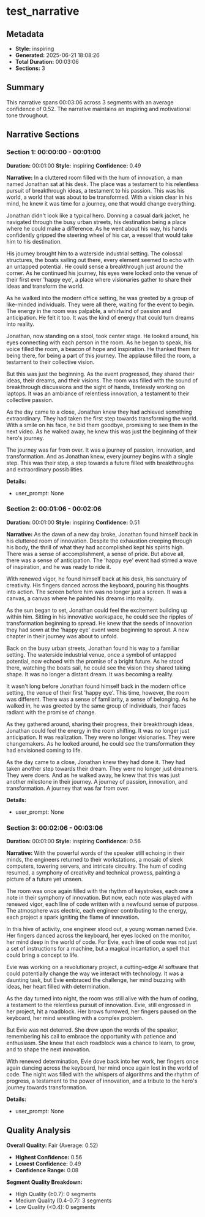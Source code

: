 # test_narrative

## Metadata
- **Style:** inspiring
- **Generated:** 2025-06-21 18:08:26
- **Total Duration:** 00:03:06
- **Sections:** 3

## Summary
This narrative spans 00:03:06 across 3 segments with an average confidence of 0.52. The narrative maintains an inspiring and motivational tone throughout.

## Narrative Sections

### Section 1: 00:00:00 - 00:01:00

**Duration:** 00:01:00
**Style:** inspiring
**Confidence:** 0.49

**Narrative:**
In a cluttered room filled with the hum of innovation, a man named Jonathan sat at his desk. The place was a testament to his relentless pursuit of breakthrough ideas, a testament to his passion. This was his world, a world that was about to be transformed. With a vision clear in his mind, he knew it was time for a journey, one that would change everything.

Jonathan didn't look like a typical hero. Donning a casual dark jacket, he navigated through the busy urban streets, his destination being a place where he could make a difference. As he went about his way, his hands confidently gripped the steering wheel of his car, a vessel that would take him to his destination.

His journey brought him to a waterside industrial setting. The colossal structures, the boats sailing out there, every element seemed to echo with an untapped potential. He could sense a breakthrough just around the corner. As he continued his journey, his eyes were locked onto the venue of their first ever 'happy eye', a place where visionaries gather to share their ideas and transform the world.

As he walked into the modern office setting, he was greeted by a group of like-minded individuals. They were all there, waiting for the event to begin. The energy in the room was palpable, a whirlwind of passion and anticipation. He felt it too. It was the kind of energy that could turn dreams into reality. 

Jonathan, now standing on a stool, took center stage. He looked around, his eyes connecting with each person in the room. As he began to speak, his voice filled the room, a beacon of hope and inspiration. He thanked them for being there, for being a part of this journey. The applause filled the room, a testament to their collective vision.

But this was just the beginning. As the event progressed, they shared their ideas, their dreams, and their visions. The room was filled with the sound of breakthrough discussions and the sight of hands, tirelessly working on laptops. It was an ambiance of relentless innovation, a testament to their collective passion.

As the day came to a close, Jonathan knew they had achieved something extraordinary. They had taken the first step towards transforming the world. With a smile on his face, he bid them goodbye, promising to see them in the next video. As he walked away, he knew this was just the beginning of their hero's journey. 

The journey was far from over. It was a journey of passion, innovation, and transformation. And as Jonathan knew, every journey begins with a single step. This was their step, a step towards a future filled with breakthroughs and extraordinary possibilities.

**Details:**
- user_prompt: None


### Section 2: 00:01:06 - 00:02:06

**Duration:** 00:01:00
**Style:** inspiring
**Confidence:** 0.51

**Narrative:**
As the dawn of a new day broke, Jonathan found himself back in his cluttered room of innovation. Despite the exhaustion creeping through his body, the thrill of what they had accomplished kept his spirits high. There was a sense of accomplishment, a sense of pride. But above all, there was a sense of anticipation. The 'happy eye' event had stirred a wave of inspiration, and he was ready to ride it.

With renewed vigor, he found himself back at his desk, his sanctuary of creativity. His fingers danced across the keyboard, pouring his thoughts into action. The screen before him was no longer just a screen. It was a canvas, a canvas where he painted his dreams into reality. 

As the sun began to set, Jonathan could feel the excitement building up within him. Sitting in his innovative workspace, he could see the ripples of transformation beginning to spread. He knew that the seeds of innovation they had sown at the 'happy eye' event were beginning to sprout. A new chapter in their journey was about to unfold.

Back on the busy urban streets, Jonathan found his way to a familiar setting. The waterside industrial venue, once a symbol of untapped potential, now echoed with the promise of a bright future. As he stood there, watching the boats sail, he could see the vision they shared taking shape. It was no longer a distant dream. It was becoming a reality.

It wasn't long before Jonathan found himself back in the modern office setting, the venue of their first 'happy eye'. This time, however, the room was different. There was a sense of familiarity, a sense of belonging. As he walked in, he was greeted by the same group of individuals, their faces radiant with the promise of change.

As they gathered around, sharing their progress, their breakthrough ideas, Jonathan could feel the energy in the room shifting. It was no longer just anticipation. It was realization. They were no longer visionaries. They were changemakers. As he looked around, he could see the transformation they had envisioned coming to life. 

As the day came to a close, Jonathan knew they had done it. They had taken another step towards their dream. They were no longer just dreamers. They were doers. And as he walked away, he knew that this was just another milestone in their journey. A journey of passion, innovation, and transformation. A journey that was far from over.

**Details:**
- user_prompt: None


### Section 3: 00:02:06 - 00:03:06

**Duration:** 00:01:00
**Style:** inspiring
**Confidence:** 0.56

**Narrative:**
With the powerful words of the speaker still echoing in their minds, the engineers returned to their workstations, a mosaic of sleek computers, towering servers, and intricate circuitry. The hum of coding resumed, a symphony of creativity and technical prowess, painting a picture of a future yet unseen.

The room was once again filled with the rhythm of keystrokes, each one a note in their symphony of innovation. But now, each note was played with renewed vigor, each line of code written with a newfound sense of purpose. The atmosphere was electric, each engineer contributing to the energy, each project a spark igniting the flame of innovation.

In this hive of activity, one engineer stood out, a young woman named Evie. Her fingers danced across the keyboard, her eyes locked on the monitor, her mind deep in the world of code. For Evie, each line of code was not just a set of instructions for a machine, but a magical incantation, a spell that could bring a concept to life.

Evie was working on a revolutionary project, a cutting-edge AI software that could potentially change the way we interact with technology. It was a daunting task, but Evie embraced the challenge, her mind buzzing with ideas, her heart filled with determination.

As the day turned into night, the room was still alive with the hum of coding, a testament to the relentless pursuit of innovation. Evie, still engrossed in her project, hit a roadblock. Her brows furrowed, her fingers paused on the keyboard, her mind wrestling with a complex problem.

But Evie was not deterred. She drew upon the words of the speaker, remembering his call to embrace the opportunity with patience and enthusiasm. She knew that each roadblock was a chance to learn, to grow, and to shape the next innovation.

With renewed determination, Evie dove back into her work, her fingers once again dancing across the keyboard, her mind once again lost in the world of code. The night was filled with the whispers of algorithms and the rhythm of progress, a testament to the power of innovation, and a tribute to the hero's journey towards transformation.

**Details:**
- user_prompt: None


## Quality Analysis
**Overall Quality:** Fair (Average: 0.52)

- **Highest Confidence:** 0.56
- **Lowest Confidence:** 0.49
- **Confidence Range:** 0.08

**Segment Quality Breakdown:**
- High Quality (≥0.7): 0 segments
- Medium Quality (0.4-0.7): 3 segments
- Low Quality (<0.4): 0 segments
